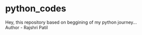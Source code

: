 # python_codes
Hey, this repository based on beggining of my python journey...
<br>
Author - Rajshri Patil
